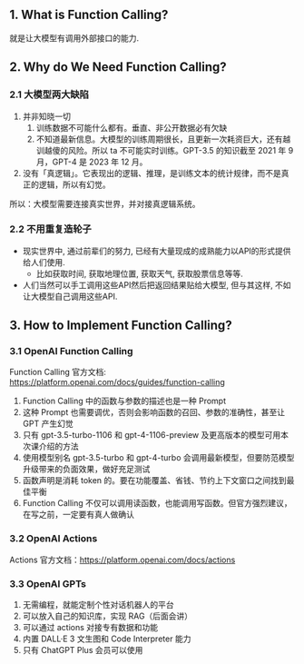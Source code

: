 ## 1. What is Function Calling?
就是让大模型有调用外部接口的能力.

## 2. Why do We Need Function Calling?
### 2.1 大模型两大缺陷
1. 并非知晓一切
   1. 训练数据不可能什么都有。垂直、非公开数据必有欠缺
   2. 不知道最新信息。大模型的训练周期很长，且更新一次耗资巨大，还有越训越傻的风险。所以 ta 不可能实时训练。GPT-3.5 的知识截至 2021 年 9 月，GPT-4 是 2023 年 12 月。
2. 没有「真逻辑」。它表现出的逻辑、推理，是训练文本的统计规律，而不是真正的逻辑，所以有幻觉。

所以：大模型需要连接真实世界，并对接真逻辑系统。

### 2.2 不用重复造轮子
- 现实世界中, 通过前辈们的努力, 已经有大量现成的成熟能力以API的形式提供给人们使用.
  - 比如获取时间, 获取地理位置, 获取天气, 获取股票信息等等.
- 人们当然可以手工调用这些API然后把返回结果贴给大模型, 但与其这样, 不如让大模型自己调用这些API.

## 3. How to Implement Function Calling?
### 3.1 OpenAI Function Calling
Function Calling 官方文档: https://platform.openai.com/docs/guides/function-calling

1. Function Calling 中的函数与参数的描述也是一种 Prompt
2. 这种 Prompt 也需要调优，否则会影响函数的召回、参数的准确性，甚至让 GPT 产生幻觉
3. 只有 gpt-3.5-turbo-1106 和 gpt-4-1106-preview 及更高版本的模型可用本次课介绍的方法
4. 使用模型别名 gpt-3.5-turbo 和 gpt-4-turbo 会调用最新模型，但要防范模型升级带来的负面效果，做好充足测试
5. 函数声明是消耗 token 的。要在功能覆盖、省钱、节约上下文窗口之间找到最佳平衡
6. Function Calling 不仅可以调用读函数，也能调用写函数。但官方强烈建议，在写之前，一定要有真人做确认


### 3.2 OpenAI Actions
Actions 官方文档：https://platform.openai.com/docs/actions

### 3.3 OpenAI GPTs
1. 无需编程，就能定制个性对话机器人的平台
2. 可以放入自己的知识库，实现 RAG（后面会讲）
3. 可以通过 actions 对接专有数据和功能
4. 内置 DALL·E 3 文生图和 Code Interpreter 能力
5. 只有 ChatGPT Plus 会员可以使用
